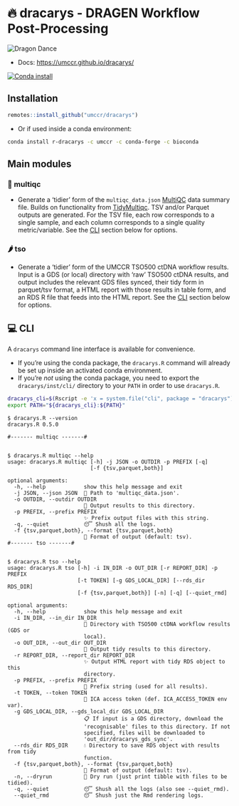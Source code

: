 
<!-- README.md is generated from README.Rmd. Please edit that file -->

# 🔥 dracarys - DRAGEN Workflow Post-Processing

![](https://emojis.slackmojis.com/emojis/images/1643517245/32837/dragon_wiggle.gif?1643517245 "Dragon Dance")

- Docs: <https://umccr.github.io/dracarys/>

[![Conda
install](https://anaconda.org/umccr/r-dracarys/badges/latest_release_date.svg)](https://anaconda.org/umccr/r-dracarys)

## Installation

``` r
remotes::install_github("umccr/dracarys")
```

- Or if used inside a conda environment:

``` bash
conda install r-dracarys -c umccr -c conda-forge -c bioconda
```

## Main modules

### 🌈 multiqc

- Generate a ‘tidier’ form of the `multiqc_data.json`
  [MultiQC](https://multiqc.info/) data summary file. Builds on
  functionality from
  [TidyMultiqc](https://github.com/multimeric/TidyMultiqc). TSV and/or
  Parquet outputs are generated. For the TSV file, each row corresponds
  to a single sample, and each column corresponds to a single quality
  metric/variable. See the [CLI](#cli) section below for options.

### 🌶 tso

- Generate a ‘tidier’ form of the UMCCR TSO500 ctDNA workflow results.
  Input is a GDS (or local) directory with ‘raw’ TSO500 ctDNA results,
  and output includes the relevant GDS files synced, their tidy form in
  parquet/tsv format, a HTML report with those results in table form,
  and an RDS R file that feeds into the HTML report. See the [CLI](#cli)
  section below for options.

## 💻 CLI

A `dracarys` command line interface is available for convenience.

- If you’re using the conda package, the `dracarys.R` command will
  already be set up inside an activated conda environment.
- If you’re *not* using the conda package, you need to export the
  `dracarys/inst/cli/` directory to your `PATH` in order to use
  `dracarys.R`.

``` bash
dracarys_cli=$(Rscript -e 'x = system.file("cli", package = "dracarys"); cat(x, "\n")' | xargs)
export PATH="${dracarys_cli}:${PATH}"
```

    $ dracarys.R --version
    dracarys.R 0.5.0

    #------- multiqc -------#


    $ dracarys.R multiqc --help
    usage: dracarys.R multiqc [-h] -j JSON -o OUTDIR -p PREFIX [-q]
                              [-f {tsv,parquet,both}]

    optional arguments:
      -h, --help            show this help message and exit
      -j JSON, --json JSON  💩 Path to 'multiqc_data.json'.
      -o OUTDIR, --outdir OUTDIR
                            🎁 Output results to this directory.
      -p PREFIX, --prefix PREFIX
                            ✨ Prefix output files with this string.
      -q, --quiet           😴 Shush all the logs.
      -f {tsv,parquet,both}, --format {tsv,parquet,both}
                            🍦 Format of output (default: tsv).
    #------- tso -------#


    $ dracarys.R tso --help
    usage: dracarys.R tso [-h] -i IN_DIR -o OUT_DIR [-r REPORT_DIR] -p PREFIX
                          [-t TOKEN] [-g GDS_LOCAL_DIR] [--rds_dir RDS_DIR]
                          [-f {tsv,parquet,both}] [-n] [-q] [--quiet_rmd]

    optional arguments:
      -h, --help            show this help message and exit
      -i IN_DIR, --in_dir IN_DIR
                            💩 Directory with TSO500 ctDNA workflow results (GDS or
                            local).
      -o OUT_DIR, --out_dir OUT_DIR
                            🎁 Output tidy results to this directory.
      -r REPORT_DIR, --report_dir REPORT_DIR
                            ✨ Output HTML report with tidy RDS object to this
                            directory.
      -p PREFIX, --prefix PREFIX
                            💃 Prefix string (used for all results).
      -t TOKEN, --token TOKEN
                            🙈 ICA access token (def. ICA_ACCESS_TOKEN env var).
      -g GDS_LOCAL_DIR, --gds_local_dir GDS_LOCAL_DIR
                            📋 If input is a GDS directory, download the
                            'recognisable' files to this directory. If not
                            specified, files will be downloaded to
                            'out_dir/dracarys_gds_sync'.
      --rds_dir RDS_DIR     💧 Directory to save RDS object with results from tidy
                            function.
      -f {tsv,parquet,both}, --format {tsv,parquet,both}
                            🍦 Format of output (default: tsv).
      -n, --dryrun          🐫 Dry run (just print tibble with files to be tidied).
      -q, --quiet           😴 Shush all the logs (also see --quiet_rmd).
      --quiet_rmd           😴 Shush just the Rmd rendering logs.
